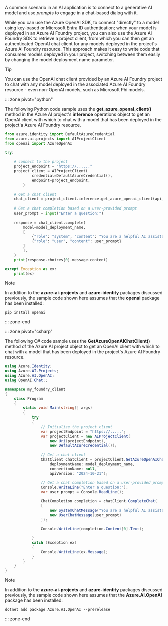 A common scenario in an AI application is to connect to a generative AI model and use *prompts* to engage in a chat-based dialog with it.

While you can use the Azure OpenAI SDK, to connect "directly" to a model using key-based or Microsoft Entra ID authentication; when your model is deployed in an Azure AI Foundry project, you can also use the Azure AI Foundry SDK to retrieve a project client, from which you can then get an authenticated OpenAI chat client for any models deployed in the project's Azure AI Foundry resource. This approach makes it easy to write code that consumes models deployed in your project, switching between them easily by changing the model deployment name parameter.

> [!TIP]
> You can use the OpenAI chat client provided by an Azure AI Foundry project to chat with any model deployed in the associated Azure AI Foundry resource - even non-OpenAI models, such as Microsoft Phi models.

::: zone pivot="python"

The following Python code sample uses the **get_azure_openai_client()** method in the Azure AI project's **inference** operations object to get an OpenAI client with which to chat with a model that has been deployed in the project'a Azure AI Foundry resource.

```python
from azure.identity import DefaultAzureCredential
from azure.ai.projects import AIProjectClient
from openai import AzureOpenAI

try:
    
    # connect to the project
    project_endpoint = "https://......"
    project_client = AIProjectClient(            
            credential=DefaultAzureCredential(),
            endpoint=project_endpoint,
        )
    
    # Get a chat client
    chat_client = project_client.inference.get_azure_openai_client(api_version="2024-10-21")
    
    # Get a chat completion based on a user-provided prompt
    user_prompt = input("Enter a question:")
    
    response = chat_client.complete(
        model=model_deployment_name,
        [
            {"role": "system", "content": "You are a helpful AI assistant."},
            {"role": "user", "content": user_prompt}
        ]
        ],
    )
    print(response.choices[0].message.content)

except Exception as ex:
    print(ex)
```

> [!NOTE]
> In addition to the **azure-ai-projects** and **azure-identity** packages discussed previously, the sample code shown here assumes that the **openai** package has been installed:
>
> `pip install openai`

::: zone-end

::: zone pivot="csharp"

The following C# code sample uses the **GetAzureOpenAIChatClient()** method of the Azure AI project object to get an OpenAI client with which to chat with a model that has been deployed in the project's Azure AI Foundry resource.

```csharp
using Azure.Identity;
using Azure.AI.Projects;
using Azure.AI.OpenAI;
using OpenAI.Chat;;

namespace my_foundry_client
{
    class Program
    {
        static void Main(string[] args)
        {
            try
            {
                // Initialize the project client
                var projectEndpoint = "https://.....";
                var projectClient = new AIProjectClient(
                    new Uri(projectEndpoint),
                    new DefaultAzureCredential());
        
                // Get a chat client
                ChatClient chatClient = projectClient.GetAzureOpenAIChatClient(
                    deploymentName: model_deployment_name, 
                    connectionName: null,
                    apiVersion: "2024-10-21");
        
                // Get a chat completion based on a user-provided prompt
                Console.WriteLine("Enter a question:");
                var user_prompt = Console.ReadLine();

                ChatCompletion completion = chatClient.CompleteChat(
                [
                    new SystemChatMessage("You are a helpful AI assistant."),
                    new UserChatMessage(user_prompt)
                ]);
        
                Console.WriteLine(completion.Content[0].Text);

            }
            catch (Exception ex)
            {
                Console.WriteLine(ex.Message);
            }
        }
    }
}
```

> [!NOTE]
> In addition to the **azure-ai-projects** and **azure-identity** packages discussed previously, the sample code shown here assumes that the **Azure.AI.OpenAI** package has been installed:
>
> `dotnet add package Azure.AI.OpenAI --prerelease`

::: zone-end
